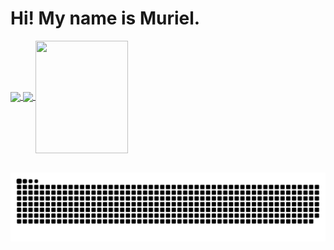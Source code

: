 <h1> Hi! My name is Muriel. </h1>

<div>
  <a href="https://github.com/muriel0093">
  <img height="180em"   align="center" src="https://github-readme-stats.vercel.app/api?username=muriel0093&show_icons=true&theme=react&include_all_commits=true&count_private=true"/>
  <img height="180em"  align="center" src="https://github-readme-stats.vercel.app/api/top-langs/?username=MURIEL0093&layout=compact&langs_count=7&theme=react" />

  <img align="center" width="148" height="180" src="https://media1.tenor.com/images/68e8337fb4eb7e40645d832c64762a8b/tenor.gif?itemid=19443613">
</div>
 <br>
<div  align="center"> 
    
  ![Snake animation](https://github.com/ellen2121/ellen2121/blob/output/github-contribution-grid-snake.svg)

  </div>
